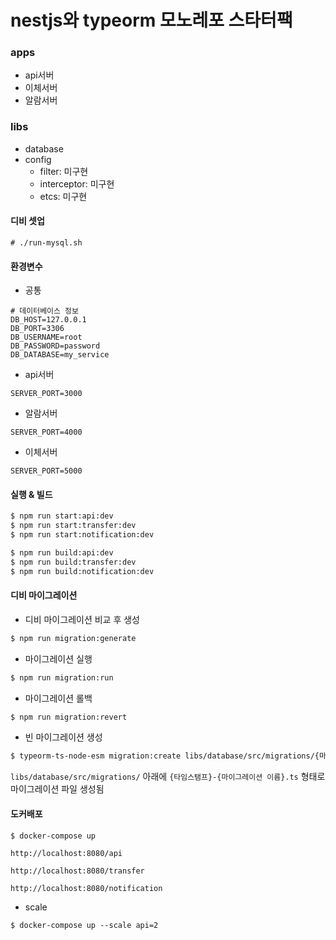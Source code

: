 # nestjs와 typeorm 모노레포 스타터팩

### apps

* api서버
* 이체서버
* 알람서버

### libs

* database
* config
  - filter: 미구현
  - interceptor: 미구현
  - etcs: 미구현


#### 디비 셋업

```
# ./run-mysql.sh
```

#### 환경변수

* 공통

```
# 데이터베이스 정보
DB_HOST=127.0.0.1
DB_PORT=3306
DB_USERNAME=root
DB_PASSWORD=password
DB_DATABASE=my_service
```

* api서버

```
SERVER_PORT=3000
```

* 알람서버

```
SERVER_PORT=4000
```

* 이체서버

```
SERVER_PORT=5000
```

#### 실행 & 빌드

```bash
$ npm run start:api:dev
$ npm run start:transfer:dev
$ npm run start:notification:dev
```

```bash
$ npm run build:api:dev
$ npm run build:transfer:dev
$ npm run build:notification:dev
```

#### 디비 마이그레이션

* 디비 마이그레이션 비교 후 생성

```bash
$ npm run migration:generate
```

* 마이그레이션 실행

```bash
$ npm run migration:run
```

* 마이그레이션 롤백

```bash
$ npm run migration:revert
```

* 빈 마이그레이션 생성

```bash
$ typeorm-ts-node-esm migration:create libs/database/src/migrations/{마이그레이션 이름}
```

`libs/database/src/migrations/` 아래에 `{타임스탬프}-{마이그레이션 이름}.ts` 형태로 마이그레이션 파일 생성됨

#### 도커배포

```
$ docker-compose up
```

`http://localhost:8080/api`

`http://localhost:8080/transfer`

`http://localhost:8080/notification`

* scale

```
$ docker-compose up --scale api=2
```